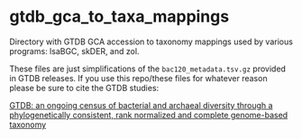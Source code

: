 # gtdb_gca_to_taxa_mappings
Directory with GTDB GCA accession to taxonomy mappings used by various programs: lsaBGC, skDER, and zol.

These files are just simplifications of the `bac120_metadata.tsv.gz` provided in GTDB releases. If you use this repo/these files for whatever reason please be sure to cite the GTDB studies:

[GTDB: an ongoing census of bacterial and archaeal diversity through a phylogenetically consistent, rank normalized and complete genome-based taxonomy 
](https://academic.oup.com/nar/article/50/D1/D785/6370255) 

